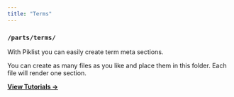 ```yaml
---
title: "Terms"
---
```


### `/parts/terms/`

With Piklist you can easily create term meta sections.

You can create as many files as you like and place them in this folder. Each file will render one section.

**[View Tutorials &rightarrow;](/tutorials/terms/)**
